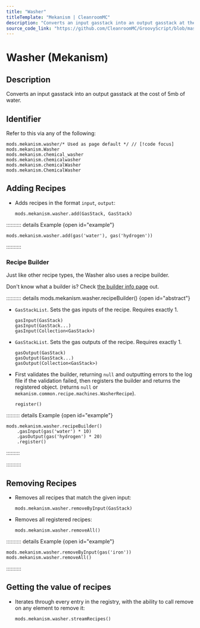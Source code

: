```yaml
---
title: "Washer"
titleTemplate: "Mekanism | CleanroomMC"
description: "Converts an input gasstack into an output gasstack at the cost of 5mb of water."
source_code_link: "https://github.com/CleanroomMC/GroovyScript/blob/master/src/main/java/com/cleanroommc/groovyscript/compat/mods/mekanism/Washer.java"
---
```


# Washer (Mekanism)

## Description

Converts an input gasstack into an output gasstack at the cost of 5mb of water.

## Identifier

Refer to this via any of the following:

```groovy:no-line-numbers {1}
mods.mekanism.washer/* Used as page default */ // [!code focus]
mods.mekanism.Washer
mods.mekanism.chemical_washer
mods.mekanism.chemicalwasher
mods.mekanism.chemicalWasher
mods.mekanism.ChemicalWasher
```


## Adding Recipes

- Adds recipes in the format `input`, `output`:

    ```groovy:no-line-numbers
    mods.mekanism.washer.add(GasStack, GasStack)
    ```

:::::::::: details Example {open id="example"}
```groovy:no-line-numbers
mods.mekanism.washer.add(gas('water'), gas('hydrogen'))
```

::::::::::

### Recipe Builder

Just like other recipe types, the Washer also uses a recipe builder.

Don't know what a builder is? Check [the builder info page](../../../groovy/builder.md) out.

:::::::::: details mods.mekanism.washer.recipeBuilder() {open id="abstract"}
- `GasStackList`. Sets the gas inputs of the recipe. Requires exactly 1.

    ```groovy:no-line-numbers
    gasInput(GasStack)
    gasInput(GasStack...)
    gasInput(Collection<GasStack>)
    ```

- `GasStackList`. Sets the gas outputs of the recipe. Requires exactly 1.

    ```groovy:no-line-numbers
    gasOutput(GasStack)
    gasOutput(GasStack...)
    gasOutput(Collection<GasStack>)
    ```

- First validates the builder, returning `null` and outputting errors to the log file if the validation failed, then registers the builder and returns the registered object. (returns `null` or `mekanism.common.recipe.machines.WasherRecipe`).

    ```groovy:no-line-numbers
    register()
    ```

::::::::: details Example {open id="example"}
```groovy:no-line-numbers
mods.mekanism.washer.recipeBuilder()
    .gasInput(gas('water') * 10)
    .gasOutput(gas('hydrogen') * 20)
    .register()
```

:::::::::

::::::::::

## Removing Recipes

- Removes all recipes that match the given input:

    ```groovy:no-line-numbers
    mods.mekanism.washer.removeByInput(GasStack)
    ```

- Removes all registered recipes:

    ```groovy:no-line-numbers
    mods.mekanism.washer.removeAll()
    ```

:::::::::: details Example {open id="example"}
```groovy:no-line-numbers
mods.mekanism.washer.removeByInput(gas('iron'))
mods.mekanism.washer.removeAll()
```

::::::::::

## Getting the value of recipes

- Iterates through every entry in the registry, with the ability to call remove on any element to remove it:

    ```groovy:no-line-numbers
    mods.mekanism.washer.streamRecipes()
    ```
